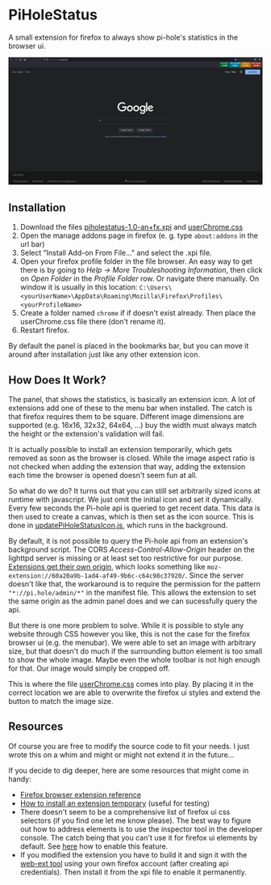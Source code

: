# PiHoleStatus
A small extension for firefox to always show pi-hole's statistics in the browser ui.

![An example firefox ui showing the look of the addon.](example-ui.png "Example UI")

## Installation

1. Download the files [piholestatus-1.0-an+fx.xpi](./piholestatus-1.0-an+fx.xpi) and [userChrome.css](./userChrome.css)
1. Open the manage addons page in firefox (e. g. type `about:addons` in the url bar)
2. Select "Install Add-on From File..." and select the .xpi file.
3. Open your firefox profile folder in the file browser. An easy way to get there is by going to *Help &rarr; More Troubleshooting Information*, then click on *Open Folder* in the *Profile Folder* row. Or navigate there manually. On window it is usually in this location: 
`C:\Users\<yourUserName>\AppData\Roaming\Mozilla\Firefox\Profiles\<yourProfileName>`
5. Create a folder named `chrome` if if doesn't exist already. Then place the userChrome.css file there (don't rename it). 
6. Restart firefox.

By default the panel is placed in the bookmarks bar, but you can move it around after installation just like any other extension icon.

## How Does It Work?

The panel, that shows the statistics, is basically an extension icon. A lot of extensions add one of these to the menu bar when installed. The catch is that firefox requires them to be square. Different image dimensions are supported (e.g. 16x16, 32x32, 64x64, ...) buy the width must always match the height or the extension's validation will fail.

It is actually possible to install an extension temporarily, which gets removed as soon as the browser is closed. While the image aspect ratio is not checked when adding the extension that way, adding the extension each time the browser is opened doesn't seem fun at all.

So what do we do? It turns out that you can still set arbitrarily sized icons at runtime with javascript. We just omit the initial icon and set it dynamically. Every few seconds the Pi-hole api is queried to get recent data. This data is then used to create a canvas, which is then set as the icon source. This is done in [updatePiHoleStatusIcon.js](./updatePiHoleStatusIcon.js), which runs in the background.

By default, it is not possible to query the Pi-hole api from an extension's background script. The CORS *Access-Control-Allow-Origin* header on the lighttpd server is missing or at least set too restrictive for our purpose. [Extensions get their own origin](https://developer.mozilla.org/en-US/docs/Mozilla/Add-ons/WebExtensions/manifest.json/permissions#host_permissions), which looks something like `moz-extension://60a20a9b-1ad4-af49-9b6c-c64c98c37920/`. Since the server doesn't like that, the workaround is to require the permission for the pattern `"*://pi.hole/admin/*"` in the manifest file. This allows the extension to set the same origin as the admin panel does and we can sucessfully query the api.

But there is one more problem to solve. While it is possible to style any website through CSS however you like, this is not the case for the firefox browser ui (e.g. the menubar). We were able to set an image with arbitrary size, but that doesn't do much if the surrounding button element is too small to show the whole image. Maybe even the whole toolbar is not high enough for that. Our image would simply be cropped off.

This is where the file [userChrome.css](./userChrome.css) comes into play. By placing it in the correct location we are able to overwrite the firefox ui styles and extend the button to match the image size.

## Resources

Of course you are free to modify the source code to fit your needs. I just wrote this on a whim and might or might not extend it in the future...

If you decide to dig deeper, here are some resources that might come in handy:

- [Firefox browser extension reference](https://developer.mozilla.org/en-US/docs/Mozilla/Add-ons/WebExtensions)
- [How to install an extension temporary](https://extensionworkshop.com/documentation/develop/temporary-installation-in-firefox/) (useful for testing)
- There doesn't seem to be a comprehensive list of firefox ui css selectors (if you find one let me know please). The best way to figure out how to address elements is to use the inspector tool in the developer console. The catch being that you can't use it for firefox ui elements by default. See [here](https://developer.mozilla.org/en-US/docs/Tools/Browser_Toolbox) how to enable this feature.
- If you modified the extension you have to build it and sign it with the [web-ext tool](https://extensionworkshop.com/documentation/develop/web-ext-command-reference/) using your own firefox account (after creating api credentials). Then install it from the xpi file to enable it permanently. 